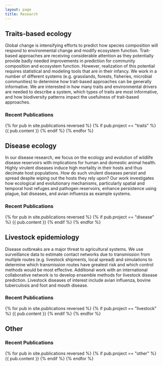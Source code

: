 ```yaml
---
layout: page
title: Research
---
```


## Traits-based ecology

Global change is intensifying efforts to predict how species composition will respond to environmental change and modify ecosystem function. Trait-based approaches are receiving considerable attention as they potentially provide badly needed improvements in prediction for community composition and ecosystem function. However, realization of this potential requires statistical and modeling tools that are in their infancy. We work in a number of different systems (e.g. grasslands, forests, fisheries, microbial communities) to determine how trait-based approaches can be generally informative.  We are interested in how many traits and environmental drivers are needed to describe a system, which types of traits are most informative, and how biodiversity patterns impact the usefulness of trait-based approaches.

### Recent Publications
{% for pub in site.publications reversed %}
{% if pub.project == "traits" %}
  {{ pub.content }}
{% endif %}
{% endfor %}

## Disease ecology

In our disease research, we focus on the ecology and evolution of wildlife disease reservoirs with implications for human and domestic animal health.  Highly virulent diseases induce high mortality in their hosts and thus decimate host populations. How do such virulent diseases persist and spread despite wiping out the hosts they rely upon? Our work investigates how ecological and evolutionary mechanisms, particularly spatial and temporal host refuges and pathogen reservoirs, enhance persistence using plague, bat diseases, and avian influenza as example systems.

### Recent Publications
{% for pub in site.publications reversed %}
{% if pub.project == "disease" %}
  {{ pub.content }}
{% endif %}
{% endfor %}

## Livestock epidemiology

Disease outbreaks are a major threat to agricultural systems.  We use surveillance data to estimate contact networks due to transmission from multiple routes (e.g. livestock shipments, local spread) and simulations to determine which transmission routes have greatest risk and which control methods would be most effective.  Additional work with an international collaborative network is to develop ensemble methods for livestock disease prediction.  Livestock diseases of interest include avian influenza, bovine tuberculosis and foot and mouth disease.

### Recent Publications
{% for pub in site.publications reversed %}
{% if pub.project == "livestock" %}
  {{ pub.content }}
{% endif %}
{% endfor %}

## Other

### Recent Publications
{% for pub in site.publications reversed %}
{% if pub.project == "other" %}
  {{ pub.content }}
{% endif %}
{% endfor %}
